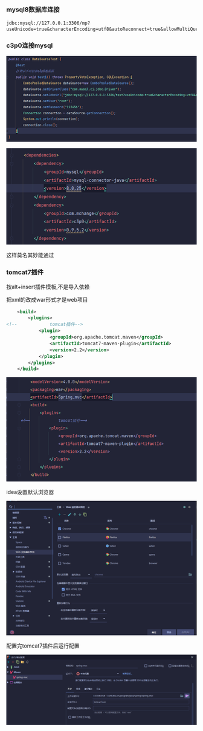 ### mysql8数据库连接

```
jdbc:mysql://127.0.0.1:3306/mp?useUnicode=true&characterEncoding=utf8&autoReconnect=true&allowMultiQueries=true&useSSL=false&serverTimezone=UTC
```

### c3p0连接mysql

![image-20220329144417255](坑.assets/image-20220329144417255.png)

![image-20220329144429480](坑.assets/image-20220329144429480.png)

这样莫名其妙能通过

### tomcat7插件

按alt+insert插件模板,不是导入依赖

把xml的<packaging>改成war形式才是web项目

```xml
    <build>
        <plugins>
<!--            tomcat插件-->
            <plugin>
                <groupId>org.apache.tomcat.maven</groupId>
                <artifactId>tomcat7-maven-plugin</artifactId>
                <version>2.2</version>
            </plugin>
        </plugins>
    </build>
```

![image-20220330161032656](坑.assets/image-20220330161032656.png)

idea设置默认浏览器

![image-20220331091426692](坑.assets/image-20220331091426692.png)

配置完tomcat7插件后运行配置

![image-20220331111851019](坑.assets/image-20220331111851019.png)